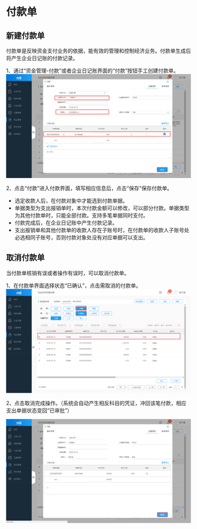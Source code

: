 # 付款单

## 新建付款单

付款单是反映资金支付业务的依据，能有效的管理和控制经济业务。付款单生成后将产生企业日记账的付款记录。

1、通过“资金管理-付款”或者企业日记账界面的“付款”按钮手工创建付款单。![](/img/付款.png)

2、点击“付款”进入付款界面，填写相应信息后，点击“保存”保存付款单。

* 选定收款人后，在付款对象中才能选到付款单据。
* 单据类型为支出报销单时，本次付款金额可以修改，可以部分付款。单据类型为其他付款单时，只能全部付款。支持多笔单据同时支付。
* 付款完成后，在企业日记账中产生付款记录。
* 支出报销单和其他付款单的收款人存在子账号时，在付款单的收款人子账号处必选相同子账号，否则付款对象处没有对应单据可以支出。

## 取消付款单

当付款单核销有误或者操作有误时，可以取消付款单。

1、在付款单界面选择状态“已确认”，点击需取消的付款单。![](/img/付款取消.png)

2、点击取消完成操作。（系统会自动产生相反科目的凭证，冲回该笔付款，相应支出单据状态变回“已审批”）

![](/img/付款取消2.png)

